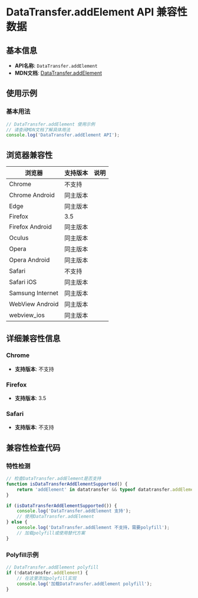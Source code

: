 # DataTransfer.addElement API 兼容性数据

## 基本信息

- **API名称**: `DataTransfer.addElement`
- **MDN文档**: [DataTransfer.addElement](https://developer.mozilla.org/docs/Web/API/DataTransfer/addElement)

## 使用示例

### 基本用法

```javascript
// DataTransfer.addElement 使用示例
// 请查阅MDN文档了解具体用法
console.log('DataTransfer.addElement API');
```

## 浏览器兼容性

| 浏览器 | 支持版本 | 说明 |
|--------|----------|------|
| Chrome | 不支持 |  |
| Chrome Android | 同主版本 |  |
| Edge | 同主版本 |  |
| Firefox | 3.5 |  |
| Firefox Android | 同主版本 |  |
| Oculus | 同主版本 |  |
| Opera | 同主版本 |  |
| Opera Android | 同主版本 |  |
| Safari | 不支持 |  |
| Safari iOS | 同主版本 |  |
| Samsung Internet | 同主版本 |  |
| WebView Android | 同主版本 |  |
| webview_ios | 同主版本 |  |

## 详细兼容性信息

### Chrome

- **支持版本**: 不支持

### Firefox

- **支持版本**: 3.5

### Safari

- **支持版本**: 不支持

## 兼容性检查代码

### 特性检测

```javascript
// 检查DataTransfer.addElement是否支持
function isDataTransferAddElementSupported() {
    return 'addElement' in datatransfer && typeof datatransfer.addElement === 'function';
}

if (isDataTransferAddElementSupported()) {
    console.log('DataTransfer.addElement 支持');
    // 使用DataTransfer.addElement
} else {
    console.log('DataTransfer.addElement 不支持，需要polyfill');
    // 加载polyfill或使用替代方案
}
```

### Polyfill示例

```javascript
// DataTransfer.addElement polyfill
if (!datatransfer.addElement) {
    // 在这里添加polyfill实现
    console.log('加载DataTransfer.addElement polyfill');
}
```

